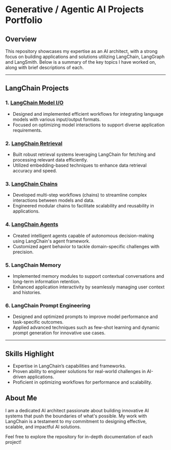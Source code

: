# Generative / Agentic AI Projects Portfolio

## Overview
This repository showcases my expertise as an AI architect, with a strong focus on building applications and solutions utilizing LangChain, LangGraph and LangSmith. Below is a summary of the key topics I have worked on, along with brief descriptions of each.

---

## LangChain Projects

### **1. [LangChain Model I/O](/langchain/groq/langchain_groq_chat.ipynb)**
- Designed and implemented efficient workflows for integrating language models with various input/output formats.
- Focused on optimizing model interactions to support diverse application requirements.

### **2. [LangChain Retrieval](/langchain/groq/langchain_groq_nvidia_llama3_RAG.ipynb)**
- Built robust retrieval systems leveraging LangChain for fetching and processing relevant data efficiently.
- Utilized embedding-based techniques to enhance data retrieval accuracy and speed.

### **3. [LangChain Chains](/langchain/nvidia/langchain_chains.ipynb)**
- Developed multi-step workflows (chains) to streamline complex interactions between models and data.
- Engineered modular chains to facilitate scalability and reusability in applications.

### **4. [LangChain Agents](/langchain/nvidia/langchain_agents.ipynb)**
- Created intelligent agents capable of autonomous decision-making using LangChain's agent framework.
- Customized agent behavior to tackle domain-specific challenges with precision.

### **5. LangChain Memory**
- Implemented memory modules to support contextual conversations and long-term information retention.
- Enhanced application interactivity by seamlessly managing user context and histories.

### **6. LangChain Prompt Engineering**
- Designed and optimized prompts to improve model performance and task-specific outcomes.
- Applied advanced techniques such as few-shot learning and dynamic prompt generation for innovative use cases.

---

## Skills Highlight
- Expertise in LangChain’s capabilities and frameworks.
- Proven ability to engineer solutions for real-world challenges in AI-driven applications.
- Proficient in optimizing workflows for performance and scalability.

## About Me
I am a dedicated AI architect passionate about building innovative AI systems that push the boundaries of what's possible. My work with LangChain is a testament to my commitment to designing effective, scalable, and impactful AI solutions.

Feel free to explore the repository for in-depth documentation of each project!
